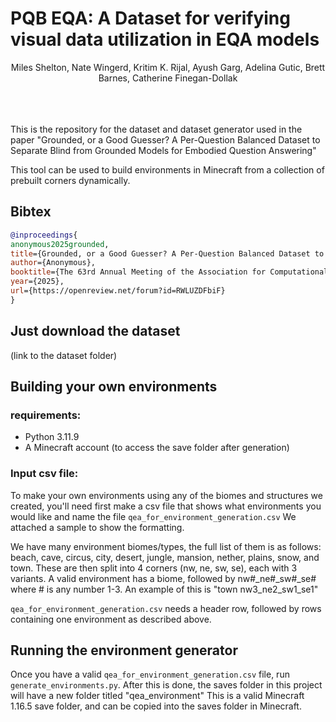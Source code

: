 # PQB EQA: A Dataset for verifying visual data utilization in EQA models

<p align="center">
Miles Shelton, Nate Wingerd, Kritim K. Rijal, Ayush Garg,
Adelina Gutic, Brett Barnes, Catherine Finegan-Dollak
</p>

<br><br><br>
This is the repository for the dataset and dataset generator used in the paper "Grounded, or a Good Guesser? A Per-Question Balanced Dataset to Separate Blind from Grounded Models for Embodied Question Answering" 

This tool can be used to build environments in Minecraft from a collection of prebuilt corners dynamically.

## Bibtex
```bibtex
@inproceedings{
anonymous2025grounded,
title={Grounded, or a Good Guesser? A Per-Question Balanced Dataset to Separate Blind from Grounded Models for Embodied Question Answering},
author={Anonymous},
booktitle={The 63rd Annual Meeting of the Association for Computational Linguistics},
year={2025},
url={https://openreview.net/forum?id=RWLUZDFbiF}
}
```

## Just download the dataset

(link to the dataset folder)

## Building your own environments

### requirements:
- Python 3.11.9
- A Minecraft account (to access the save folder after generation)

### Input csv file:
To make your own environments using any of the biomes and structures we created, you'll need first make a csv file that shows what environments you would like and name the file ```qea_for_environment_generation.csv``` We attached a sample to show the formatting. 

We have many environment biomes/types, the full list of them is as follows: beach, cave, circus, city, desert, jungle, mansion, nether, plains, snow, and town. These are then split into 4 corners (nw, ne, sw, se), each with 3 variants. A valid environment has a biome, followed by nw#\_ne#\_sw#\_se# where # is any number 1-3. An example of this is "town nw3\_ne2\_sw1\_se1"

```qea_for_environment_generation.csv``` needs a header row, followed by rows containing one environment as described above.

## Running the environment generator

Once you have a valid ```qea_for_environment_generation.csv``` file, run ```generate_environments.py```. After this is done, the saves folder in this project will have a new folder titled "qea_environment" This is a valid Minecraft 1.16.5 save folder, and can be copied into the saves folder in Minecraft.